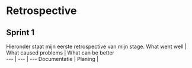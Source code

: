 # Retrospective

## Sprint 1
Hieronder staat mijn eerste retrospective van mijn stage. 
What went well | What caused problems | What can be better  
--- | --- | ---
Documentatie | Planing |  

 
